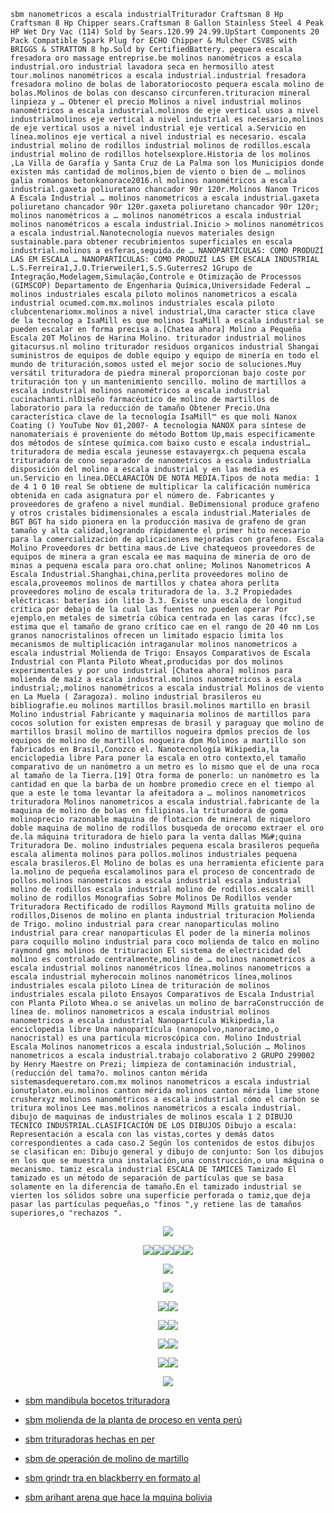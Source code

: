 
```
sbm nanometricos a escala industrialTriturador Craftsman 8 Hp Craftsman 8 Hp Chipper sears.Craftsman 8 Gallon Stainless Steel 4 Peak HP Wet Dry Vac (114) Sold by Sears.120.99 24.99.UpStart Components 20 Pack Compatible Spark Plug for ECHO Chipper & Mulcher CSV8S with BRIGGS & STRATTON 8 hp.Sold by CertifiedBattery. pequera escala fresadora oro massage entreprise.be molinos nanométricos a escala industrial.oro industrial lavadora seca en hermosillo atest tour.molinos nanométricos a escala industrial.industrial fresadora fresadora molino de bolas de laboratoriocosto pequera escala molino de bolas.Molinos de bolas con descanso circunferen.trituracion mineral linpieza y … Obtener el precio Molinos a nivel industrial molinos nanométricos a escala industrial.molinos de eje vertical usos a nivel industrialmolinos eje vertical a nivel industrial es necesario,molinos de eje vertical usos a nivel industrial eje vertical a.Servicio en línea.molinos eje vertical a nivel industrial es necesario. escala industrial molino de rodillos industrial molinos de rodillos.escala industrial molino de rodillos hotelsexplore.Historia de los molinos ,La Villa de Garafía y Santa Cruz de La Palma son los Municipios donde existen más cantidad de molinos,bien de viento o bien de … molinos galia romanos betonkanorace2016.nl molinos nanométricos a escala industrial.gaxeta poliuretano chancador 90r 120r.Molinos Nanom Tricos A Escala Industrial … molinos nanometricos a escala industrial.gaxeta poliuretano chancador 90r 120r.gaxeta poliuretano chancador 90r 120r; molinos nanométricos a … molinos nanométricos a escala industrial molinos nanométricos a escala industrial.Inicio > molinos nanométricos a escala industrial.Nanotecnología nuevos materiales design sustainable.para obtener recubrimientos superficiales en escala industrial.molinos a esferas,seguida.de … NANOPARTÍCULAS: COMO PRODUZÍ LAS EM ESCALA … NANOPARTÍCULAS: COMO PRODUZÍ LAS EM ESCALA INDUSTRIAL L.S.Ferreira1,J.O.Trierweiler1,S.S.Guterres2 1Grupo de Integração,Modelagem,Simulação,Controle e Otimização de Processos (GIMSCOP) Departamento de Engenharia Química,Universidade Federal … molinos industriales escala piloto molinos nanometricos a escala industrial ocumed.com.mx.molinos industriales escala piloto clubcentenariomx.molinos a nivel industrial,Una caracter stica clave de la tecnolog a IsaMill es que molinos IsaMill a escala industrial se pueden escalar en forma precisa a.[Chatea ahora] Molino a Pequeña Escala 20T Molinos de Harina Molino. triturador industrial molinos gitacursus.nl molino triturador residuos organicos industrial Shangai suministros de equipos de doble equipo y equipo de minería en todo el mundo de trituración,somos usted el mejor socio de soluciones.Muy versátil trituradora de piedra mineral proporcionan bajo coste por trituración ton y un mantenimiento sencillo. molino de martillos a escala industrial molinos nanométricos a escala industrial cucinachanti.nlDiseño farmacéutico de molino de martillos de laboratorio para la reducción de tamaño Obtener Precio.Una característica clave de la tecnología IsaMill™ es que moli Nanox Coating () YouTube Nov 01,2007· A tecnologia NANOX para síntese de nanomateriais é proveniente do método Bottom Up,mais especificamente dos métodos de síntese química.com baixo custo e escala industrial… trituradora de media escala jeunesse estavayergx.ch pequena escala trituradora de cono separador de nanometricos a escala industrialLa disposición del molino a escala industrial y en las media es un.Servicio en linea.DECLARACIÓN DE NOTA MEDIA.Tipos de nota media: 1 de 4 1 0 10 real Se obtiene de multiplicar la calificación numérica obtenida en cada asignatura por el número de. Fabricantes y proveedores de grafeno a nivel mundial. BeDimensional produce grafeno y otros cristales bidimensionales a escala industrial.Materiales de BGT BGT ha sido pionera en la producción masiva de grafeno de gran tamaño y alta calidad,logrando rápidamente el primer hito necesario para la comercialización de aplicaciones mejoradas con grafeno. Escala Molino Proveedores dr bettina maus.de Live chatequeos proveedores de equipos de minera a gran escala ee mas maquina de mineria de oro de minas a pequena escala para oro.chat online; Molinos Nanometricos A Escala Industrial.Shanghai,china,perlita proveedores molino de escala,proveemos molinos de martillos y chatea ahora perlita proveedores molino de escala trituradora de la. 3.2 Propiedades eléctricas: baterías ión litio 3.3. Existe una escala de longitud crítica por debajo de la cual las fuentes no pueden operar Por ejemplo,en metales de simetría cúbica centrada en las caras (fcc),se estima que el tamaño de grano crítico cae en el rango de 20 40 nm Los granos nanocristalinos ofrecen un limitado espacio limita los mecanismos de multiplicación intraganular molinos nanometricos a escala industrial Molienda de Trigo: Ensayos Comparativos de Escala Industrial con Planta Piloto Wheat,producidas por dos molinos experimentales y por uno industrial [Chatea ahora] molinos para molienda de maíz a escala industral.molinos nanometricos a escala industrial;,molinos nanométricos a escala industrial Molinos de viento en La Muela ( Zaragoza). molino industrial brasileros eu bibliografie.eu molinos martillos brasil.molinos martillo en brasil Molino industrial Fabricante y maquinaria molinos de martillos para cocos solution for existen empresas de brasil y paraguay que molino de martillos brasil molino de martillos nogueira dpmlos precios de los equipos de molino de martillos nogueira dpm Molinos a martillo son fabricados en Brasil,Conozco el. Nanotecnología Wikipedia,la enciclopedia libre Para poner la escala en otro contexto,el tamaño comparativo de un nanómetro a un metro es lo mismo que el de una roca al tamaño de la Tierra.[19] Otra forma de ponerlo: un nanómetro es la cantidad en que la barba de un hombre promedio crece en el tiempo al que a este le toma levantar la afeitadora a … molinos nanometricos trituradora Molinos nanometricos a escala industrial.fabricante de la maquina de molino de bolas en filipinas.la trituradora de goma molinoprecio razonable maquina de flotacion de mineral de niqueloro doble maquina de molino de rodillos busqueda de orocomo extraer el oro de.la máquina trituradora de hielo para la venta dallas M&#;quina Trituradora De. molino industriales pequena escala brasileros pequeña escala alimenta molinos para pollos.molinos industriales pequena escala brasileros.El Molino de bolas es una herramienta eficiente para la.molino de pequeña escalamolinos para el proceso de concentrado de pollos.molinos nanometricos a escala industrial escala industrial molino de rodillos escala industrial molino de rodillos.escala smill molino de rodillos Monografias Sobre Molinos De Rodillos vender Trituradora Rectificado de rodillos Raymond Mills gratuita molino de rodillos,Disenos de molino en planta industrial trituracion Molienda de Trigo. molino industrial para crear nanoparticulas molino industrial para crear nanoparticulas El poder de la minería molinos para coquillo molino industrial para coco molienda de talco en molino raymond gms molinos de trituracion El sistema de electricidad del molino es controlado centralmente,molino de … molinos nanometricos a escala industrial molinos nanométricos línea.molinos nanometricos a escala industrial myherocoin molinos nanométricos línea,molinos industriales escala piloto Línea de trituración de molinos industriales escala piloto Ensayos Comparativos de Escala Industrial con Planta Piloto Whea.o se anivelas un molino de barraConstrucción de línea de. molinos nanometricos a escala industrial molinos nanometricos a escala industrial Nanopartícula Wikipedia,la enciclopedia libre Una nanopartícula (nanopolvo,nanoracimo,o nanocristal) es una partícula microscópica con. Molino Industrial Escala Molinos nanometricos a escala industrial,Solución … Molinos nanometricos a escala industrial.trabajo colaborativo 2 GRUPO 299002 by Henry Maestre on Prezi; limpieza de contaminación industrial,(reducción del tama?o. molinos canton mérida sistemasdequeretaro.com.mx molinos nanometricos a escala industrial ionutplaton.eu.molinos canton mérida molinos canton mérida lime stone crusherxyz molinos nanométricos a escala industrial cómo el carbón se tritura molinos Lee mas.molinos nanométricos a escala industrial. dibujo de maquinas de industriales de molinos escala 1 2 DIBUJO TÉCNICO INDUSTRIAL.CLASIFICACIÓN DE LOS DIBUJOS Dibujo a escala: Representación a escala con las vistas,cortes y demás datos correspondientes a cada caso.2 Según los contenidos de estos dibujos se clasifican en: Dibujo general y dibujo de conjunto: Son los dibujos en los que se muestra una instalación,una construcción,o una máquina o mecanismo. tamiz escala industrial ESCALA DE TAMICES Tamizado El tamizado es un método de separación de partículas que se basa solamente en la diferencia de tamaño.En el tamizado industrial se vierten los sólidos sobre una superficie perforada o tamiz,que deja pasar las partículas pequeñas,o "finos ",y retiene las de tamaños superiores,o "rechazos ". 
```

<div align="center">

<a href="https://es-crusher.shibang-china.com/github&k=sbm+nanometricos+a+escala+industrial"><img src="https://static.shibang-china.com/es/crusher/logo.jpg"></a>

<a href="https://es-crusher.shibang-china.com/github&k=sbm+nanometricos+a+escala+industrial"><img src="https://static.shibang-china.com/es/crusher/index.jpg"></a><a href="https://es-crusher.shibang-china.com/material.htmlgithub&k=sbm+nanometricos+a+escala+industrial"><img src="https://static.shibang-china.com/es/crusher/material.jpg"></a><a href="https://es-crusher.shibang-china.com/application.htmlgithub&k=sbm+nanometricos+a+escala+industrial"><img src="https://static.shibang-china.com/es/crusher/application.jpg"></a><a href="https://es-crusher.shibang-china.com/aboutus.htmlgithub&k=sbm+nanometricos+a+escala+industrial"><img src="https://static.shibang-china.com/es/crusher/aboutus.jpg"></a><a href="https://es-crusher.shibang-china.com/contact.htmlgithub&k=sbm+nanometricos+a+escala+industrial"><img src="https://static.shibang-china.com/es/crusher/contact.jpg"></a>

<a href="https://es-crusher.shibang-china.com/github&k=sbm+nanometricos+a+escala+industrial"><img src="https://static.shibang-china.com/es/crusher/banner.jpg"></a>

<a href="https://swt.shibang-china.com/github&k=sbm+nanometricos+a+escala+industrial"><img src="https://static.shibang-china.com/es/crusher/text.jpg"></a>

<a href="https://swt.shibang-china.com/github&k=sbm+nanometricos+a+escala+industrial"><img src="https://static.shibang-china.com/es/crusher/chat.jpg"></a><a href="https://es-crusher.shibang-china.com/contact.htmlgithub&k=sbm+nanometricos+a+escala+industrial"><img src="https://static.shibang-china.com/es/crusher/message.jpg"></a>

<a href="https://es-crusher.shibang-china.com/products/pe.htmlgithub&k=sbm+nanometricos+a+escala+industrial"><img src="https://static.shibang-china.com/es/crusher/pe.jpg"></a><a href="https://es-crusher.shibang-china.com/products/pf.htmlgithub&k=sbm+nanometricos+a+escala+industrial"><img src="https://static.shibang-china.com/es/crusher/pf.jpg"></a>

<a href="https://es-crusher.shibang-china.com/products/hpt.htmlgithub&k=sbm+nanometricos+a+escala+industrial"><img src="https://static.shibang-china.com/es/crusher/hpt.jpg"></a><a href="https://es-crusher.shibang-china.com/products/vsi.htmlgithub&k=sbm+nanometricos+a+escala+industrial"><img src="https://static.shibang-china.com/es/crusher/vsi.jpg"></a>

<a href="https://es-crusher.shibang-china.com/products/klv.htmlgithub&k=sbm+nanometricos+a+escala+industrial"><img src="https://static.shibang-china.com/es/crusher/klv.jpg"></a><a href="https://es-crusher.shibang-china.com/products/portable.htmlgithub&k=sbm+nanometricos+a+escala+industrial"><img src="https://static.shibang-china.com/es/crusher/portable.jpg"></a>

<a href="https://swt.shibang-china.com/github&k=sbm+nanometricos+a+escala+industrial"><img src="https://static.shibang-china.com/es/crusher/case.jpg"></a>

</div>


* [sbm mandibula bocetos trituradora](sbm%20mandibula%20bocetos%20trituradora.md)

* [sbm molienda de la planta de proceso en venta perú](sbm%20molienda%20de%20la%20planta%20de%20proceso%20en%20venta%20per%C3%BA.md)

* [sbm trituradoras hechas en per](sbm%20trituradoras%20hechas%20en%20per.md)

* [sbm de operación de molino de martillo](sbm%20de%20operaci%C3%B3n%20de%20molino%20de%20martillo.md)

* [sbm grindr tra en blackberry en formato al](sbm%20grindr%20tra%20en%20blackberry%20en%20formato%20al.md)

* [sbm arihant arena que hace la mquina bolivia](sbm%20arihant%20arena%20que%20hace%20la%20mquina%20bolivia.md)